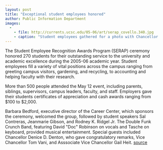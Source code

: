 ```yaml
---
layout: post
title: "Exceptional student employees honored"
author: Public Information Department
images:
  -
    - file: http://currents.ucsc.edu/05-06/art/serap_covello.340.jpg
    - caption: "Student employees gathered for a photo with Chancellor Denton (front row, fifth from right) after a ceremony in their honor. (Larger size) Photo: Covello & Covello"
---
```


The Student Employee Recognition Awards Program (SERAP) ceremony honored 270 students for their outstanding service to the university and academic excellence during the 2005-06 academic year. Student employees fill a variety of vital positions across the campus ranging from greeting campus visitors, gardening, and recycling, to accounting and helping faculty with their research.

More than 500 people attended the May 12 event, including parents, siblings, supervisors, campus leaders, faculty, and staff. Employers gave their students certificates of appreciation and cash awards ranging from $100 to $2,000.

Barbara Bedford, executive director of the Career Center, which sponsors the ceremony, welcomed the group, followed by student speakers Sal Contreras, Jeanmarie Gibson, and Rodney K. Ridgel Jr. The Double Funk Crunch Band, featuring David "Doc" Robinson on vocals and Tasche on keyboard, provided musical entertainment. Special guests included Chancellor Denice D. Denton, who gave congratulatory remarks, Vice Chancellor Tom Vani, and Asssociate Vice Chancellor Gail Heit.
[source](http://www1.ucsc.edu/currents/05-06/05-22/serap.asp "Permalink to serap")
